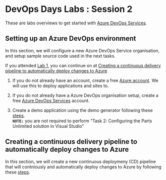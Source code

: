 # DevOps Days Labs : Session 2

These are labs overviews to get started with [Azure DevOps Services](https://azure.microsoft.com/en-us/services/devops/).

## Setting up an Azure DevOps environment
In this section, we will configure a new Azure DevOps Service organisation, and setup sample source code used in the next tasks.

If you attended [Lab 1](./devopsdays_lab_session1.md), you can continue on at [Creating a continuous delivery pipeline to automatically deploy changes to Azure](#creating-a-continuous-delivery-pipeline-to-automatically-deploy-changes-to-azure)

1. If you do not already have an account, create a free [Azure account](https://azure.microsoft.com/en-us/free/). We will use this to deploy applications and sites to.

1. If you do not already have a Azure DevOps organisation setup, create a free [Azure DevOps Services](https://go.microsoft.com/fwlink/?LinkId=2014881&campaign=acom~azure~devops~services~main~hero&githubsi=true&clcid=0x409&WebUserId=1C8EEE140888618B2D45E3DF09CC60C9) account.

1. Create a demo application using the demo generator following these [steps](https://www.azuredevopslabs.com/labs/azuredevops/prereq/). <br/>
**`NOTE:`** you are not required to perform "Task 2: Configuring the Parts Unlimited solution in Visual Studio"

  
## Creating a continuous delivery pipeline to automatically deploy changes to Azure ##

In this section, we will create a new continuous deploymeny (CD) pipeline that will contniously and automatically deploy changes to Azure by following these [steps](https://www.azuredevopslabs.com/labs/azuredevops/continuousdeployment/).
